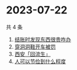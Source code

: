 # 2023-07-22

共 4 条

<!-- BEGIN -->
<!-- 最后更新时间 Sat Jul 22 2023 14:14:10 GMT+0800 (China Standard Time) -->

1. [结账时发现东西很贵咋办](https://www.zhihu.com/search?q=结账时发现东西很贵咋办)
1. [穿洞洞鞋开车被罚](https://www.zhihu.com/search?q=穿洞洞鞋开车被罚)
1. [西安「回流生」](https://www.zhihu.com/search?q=西安「回流生」)
1. [人可以节俭到什么程度](https://www.zhihu.com/search?q=人可以节俭到什么程度)

<!-- END -->
